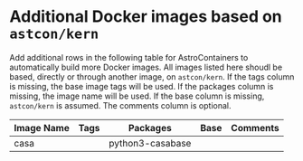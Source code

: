 # Additional Docker images based on `astcon/kern`

Add additional rows in the following table for AstroContainers to
automatically build more Docker images.
All images listed here shoudl be based, directly or through another
image, on `astcon/kern`.
If the tags column is missing, the base image tags will be used.
If the packages column is missing, the image name will be used.
If the base column is missing, `astcon/kern` is assumed.
The comments column is optional.

Image Name | Tags | Packages | Base | Comments
--- | --- | --- | --- | ---
casa | | python3-casabase
